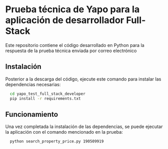 
# Prueba técnica de Yapo para la aplicación de desarrollador Full-Stack

Este repositorio contiene el código desarrollado en Python para la respuesta de la prueba técnica enviada por correo electrónico


## Instalación

Posterior a la descarga del código, ejecute este comando para instalar las dependencias necesarias:

```bash
  cd yapo_test_full_stack_developer
  pip install -r requirements.txt
```

    
## Funcionamiento

Una vez completada la instalación de las dependencias, se puede ejecutar la aplicación con el comando mencionado en la prueba:

```bash
  python search_property_price.py 190509919
```

